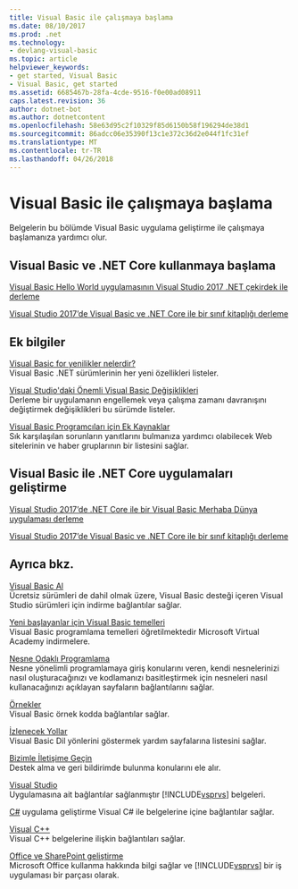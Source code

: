 ```yaml
---
title: Visual Basic ile çalışmaya başlama
ms.date: 08/10/2017
ms.prod: .net
ms.technology:
- devlang-visual-basic
ms.topic: article
helpviewer_keywords:
- get started, Visual Basic
- Visual Basic, get started
ms.assetid: 6685467b-28fa-4cde-9516-f0e00ad08911
caps.latest.revision: 36
author: dotnet-bot
ms.author: dotnetcontent
ms.openlocfilehash: 58e63d95c2f10329f85d6150b58f196294de38d1
ms.sourcegitcommit: 86adcc06e35390f13c1e372c36d2e044f1fc31ef
ms.translationtype: MT
ms.contentlocale: tr-TR
ms.lasthandoff: 04/26/2018
---
```

# <a name="get-started-with-visual-basic"></a>Visual Basic ile çalışmaya başlama
Belgelerin bu bölümde Visual Basic uygulama geliştirme ile çalışmaya başlamanıza yardımcı olur.  
  
## <a name="get-started-with-visual-basic-and-net-core"></a>Visual Basic ve .NET Core kullanmaya başlama

[Visual Basic Hello World uygulamasının Visual Studio 2017 .NET çekirdek ile derleme](../../core/tutorials/vb-with-visual-studio.md)

[Visual Studio 2017’de Visual Basic ve .NET Core ile bir sınıf kitaplığı derleme](../../core/tutorials/vb-library-with-visual-studio.md)  

## <a name="additional-information"></a>Ek bilgiler

[Visual Basic for yenilikler nelerdir?](whats-new.md)   
Visual Basic .NET sürümlerinin her yeni özellikleri listeler.

[Visual Studio'daki Önemli Visual Basic Değişiklikleri](breaking-changes-in-visual-studio.md)  
Derleme bir uygulamanın engellemek veya çalışma zamanı davranışını değiştirmek değişiklikleri bu sürümde listeler.  
  
[Visual Basic Programcıları için Ek Kaynaklar](additional-resources.md)  
Sık karşılaşılan sorunların yanıtlarını bulmanıza yardımcı olabilecek Web sitelerinin ve haber gruplarının bir listesini sağlar.  

## <a name="develop-net-core-applications-with-visual-basic"></a>Visual Basic ile .NET Core uygulamaları geliştirme

[Visual Studio 2017’de .NET Core ile bir Visual Basic Merhaba Dünya uygulaması derleme](../../core/tutorials/vb-with-visual-studio.md) 

[Visual Studio 2017’de Visual Basic ve .NET Core ile bir sınıf kitaplığı derleme](../../core/tutorials/vb-library-with-visual-studio.md) 

## <a name="see-also"></a>Ayrıca bkz.
 [Visual Basic Al](https://aka.ms/vsdownload?utm_source=mscom&utm_campaign=msdocs)  
 Ücretsiz sürümleri de dahil olmak üzere, Visual Basic desteği içeren Visual Studio sürümleri için indirme bağlantılar sağlar.  

 [Yeni başlayanlar için Visual Basic temelleri](https://mva.microsoft.com/en-US/training-courses/visual-basic-fundamentals-for-absolute-beginners-16507)  
 Visual Basic programlama temelleri öğretilmektedir Microsoft Virtual Academy indirmelere.

 [Nesne Odaklı Programlama](../programming-guide/concepts/object-oriented-programming.md)  
 Nesne yönelimli programlamaya giriş konularını veren, kendi nesnelerinizi nasıl oluşturacağınızı ve kodlamanızı basitleştirmek için nesneleri nasıl kullanacağınızı açıklayan sayfaların bağlantılarını sağlar.  
  
 [Örnekler](../../visual-basic/sample-applications.md)  
 Visual Basic örnek kodda bağlantılar sağlar.  
  
 [İzlenecek Yollar](../../visual-basic/walkthroughs.md)  
 Visual Basic Dil yönlerini göstermek yardım sayfalarına listesini sağlar.  
  
 [Bizimle İletişime Geçin](/visualstudio/ide/talk-to-us)  
 Destek alma ve geri bildirimde bulunma konularını ele alır.  
  
 [Visual Studio](/visualstudio/)  
 Uygulamasına ait bağlantılar sağlanmıştır [!INCLUDE[vsprvs](~/includes/vsprvs-md.md)] belgeleri.  
  
 [C#](../../csharp/index.md) uygulama geliştirme Visual C# ile belgelerine içine bağlantılar sağlar.  
  
 [Visual C++](/cpp/)  
 Visual C++ belgelerine ilişkin bağlantıları sağlar.  
  
 [Office ve SharePoint geliştirme](https://msdn.microsoft.com/library/d2tx7z6d)  
 Microsoft Office kullanma hakkında bilgi sağlar ve [!INCLUDE[vsprvs](~/includes/vsprvs-md.md)] bir iş uygulaması bir parçası olarak.
